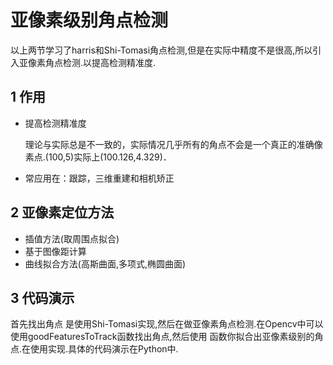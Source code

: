 # 亚像素级别角点检测

以上两节学习了harris和Shi-Tomasi角点检测,但是在实际中精度不是很高,所以引入亚像素角点检测.以提高检测精准度.

## 1 作用

- 提高检测精准度

  理论与实际总是不一致的，实际情况几乎所有的角点不会是一个真正的准确像素点.(100,5)实际上(100.126,4.329)．

- 常应用在：跟踪，三维重建和相机矫正

## 2 亚像素定位方法

- 插值方法(取周围点拟合)
- 基于图像距计算
- 曲线拟合方法(高斯曲面,多项式,椭圆曲面)

## 3 代码演示

首先找出角点 是使用Shi-Tomasi实现,然后在做亚像素角点检测.在Opencv中可以使用goodFeaturesToTrack函数找出角点,然后使用  函数你拟合出亚像素级别的角点.在使用实现.具体的代码演示在Python中.